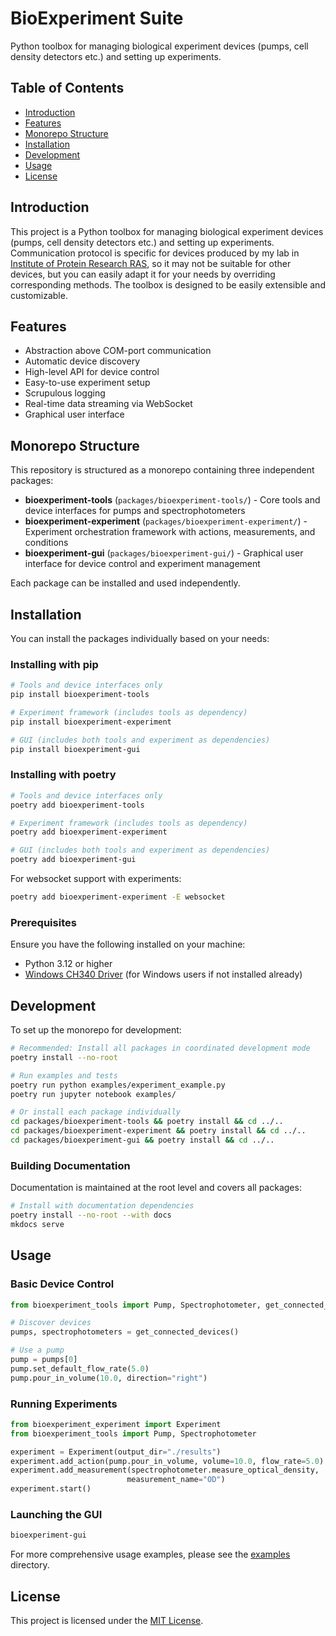# BioExperiment Suite

Python toolbox for managing biological experiment devices (pumps, cell density detectors etc.) and setting up experiments.

## Table of Contents

- [Introduction](#introduction)
- [Features](#features)
- [Monorepo Structure](#monorepo-structure)
- [Installation](#installation)
- [Development](#development)
- [Usage](#usage)
- [License](#license)

## Introduction

This project is a Python toolbox for managing biological experiment devices (pumps, cell density detectors etc.) and setting up experiments. Communication protocol is specific for devices produced by my lab in [Institute of Protein Research RAS](https://protres.ru/en), so it may not be suitable for other devices, but you can easily adapt it for your needs by overriding corresponding methods. The toolbox is designed to be easily extensible and customizable.

## Features

- Abstraction above COM-port communication
- Automatic device discovery
- High-level API for device control
- Easy-to-use experiment setup
- Scrupulous logging
- Real-time data streaming via WebSocket
- Graphical user interface

## Monorepo Structure

This repository is structured as a monorepo containing three independent packages:

- **bioexperiment-tools** (`packages/bioexperiment-tools/`) - Core tools and device interfaces for pumps and spectrophotometers
- **bioexperiment-experiment** (`packages/bioexperiment-experiment/`) - Experiment orchestration framework with actions, measurements, and conditions
- **bioexperiment-gui** (`packages/bioexperiment-gui/`) - Graphical user interface for device control and experiment management

Each package can be installed and used independently.

## Installation

You can install the packages individually based on your needs:

### Installing with pip

```sh
# Tools and device interfaces only
pip install bioexperiment-tools

# Experiment framework (includes tools as dependency)
pip install bioexperiment-experiment

# GUI (includes both tools and experiment as dependencies)
pip install bioexperiment-gui
```

### Installing with poetry

```sh
# Tools and device interfaces only
poetry add bioexperiment-tools

# Experiment framework (includes tools as dependency)
poetry add bioexperiment-experiment

# GUI (includes both tools and experiment as dependencies)
poetry add bioexperiment-gui
```

For websocket support with experiments:

```sh
poetry add bioexperiment-experiment -E websocket
```

### Prerequisites

Ensure you have the following installed on your machine:

- Python 3.12 or higher
- [Windows CH340 Driver](https://sparks.gogo.co.nz/ch340.html) (for Windows users if not installed already)

## Development

To set up the monorepo for development:

```sh
# Recommended: Install all packages in coordinated development mode
poetry install --no-root

# Run examples and tests
poetry run python examples/experiment_example.py
poetry run jupyter notebook examples/

# Or install each package individually
cd packages/bioexperiment-tools && poetry install && cd ../..
cd packages/bioexperiment-experiment && poetry install && cd ../..
cd packages/bioexperiment-gui && poetry install && cd ../..
```

### Building Documentation

Documentation is maintained at the root level and covers all packages:

```sh
# Install with documentation dependencies
poetry install --no-root --with docs
mkdocs serve
```

## Usage

### Basic Device Control

```python
from bioexperiment_tools import Pump, Spectrophotometer, get_connected_devices

# Discover devices
pumps, spectrophotometers = get_connected_devices()

# Use a pump
pump = pumps[0]
pump.set_default_flow_rate(5.0)
pump.pour_in_volume(10.0, direction="right")
```

### Running Experiments

```python
from bioexperiment_experiment import Experiment
from bioexperiment_tools import Pump, Spectrophotometer

experiment = Experiment(output_dir="./results")
experiment.add_action(pump.pour_in_volume, volume=10.0, flow_rate=5.0)
experiment.add_measurement(spectrophotometer.measure_optical_density, 
                          measurement_name="OD")
experiment.start()
```

### Launching the GUI

```sh
bioexperiment-gui
```

For more comprehensive usage examples, please see the [examples](examples) directory.

## License

This project is licensed under the [MIT License](LICENSE).
